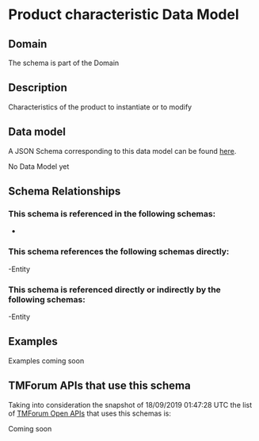# Product characteristic Data Model

## Domain

The  schema is part of the  Domain

## Description

Characteristics of the product to instantiate or to modify

## Data model

A JSON Schema corresponding to this data model can be found
[here](https://github.com/tmforum-rand/schemas/blob/master/Product/ProductCharacteristic.schema.json).

No Data Model yet

## Schema Relationships

### This schema is referenced in the following schemas:

-

### This schema references the following schemas directly:

-Entity

### This schema is referenced directly or indirectly by the following schemas:

-Entity



## Examples

Examples coming soon

## TMForum APIs that use this schema

Taking into consideration the snapshot of 18/09/2019 01:47:28 UTC the list of [TMForum Open APIs](https://www.tmforum.org/open-apis/) that uses this schemas is:

Coming soon